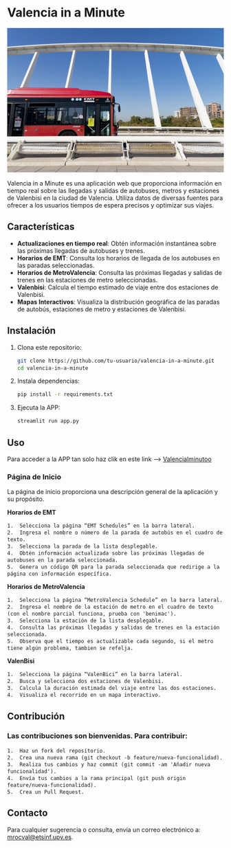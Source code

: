 # Valencia in a Minute

![Valencia in a Minute](Bus_intro.jpeg)

Valencia in a Minute es una aplicación web que proporciona información en tiempo real sobre las llegadas y salidas de autobuses, metros y estaciones de Valenbisi en la ciudad de Valencia. Utiliza datos de diversas fuentes para ofrecer a los usuarios tiempos de espera precisos y optimizar sus viajes.

## Características

- **Actualizaciones en tiempo real**: Obtén información instantánea sobre las próximas llegadas de autobuses y trenes.
- **Horarios de EMT**: Consulta los horarios de llegada de los autobuses en las paradas seleccionadas.
- **Horarios de MetroValencia**: Consulta las próximas llegadas y salidas de trenes en las estaciones de metro seleccionadas.
- **Valenbisi**: Calcula el tiempo estimado de viaje entre dos estaciones de Valenbisi.
- **Mapas Interactivos**: Visualiza la distribución geográfica de las paradas de autobús, estaciones de metro y estaciones de Valenbisi.

## Instalación

1. Clona este repositorio:

   ```bash
   git clone https://github.com/tu-usuario/valencia-in-a-minute.git
   cd valencia-in-a-minute

2. Instala dependencias:

   ```bash
   pip install -r requirements.txt

3. Ejecuta la APP:

   ```bash
   streamlit run app.py

## Uso

Para acceder a la APP tan solo haz clik en este link --> [Valencialminutoo](https://valencialminutoo.streamlit.app)

### Página de Inicio

La página de inicio proporciona una descripción general de la aplicación y su propósito.

**Horarios de EMT**

	1.	Selecciona la página “EMT Schedules” en la barra lateral.
	2.	Ingresa el nombre o número de la parada de autobús en el cuadro de texto.
	3.	Selecciona la parada de la lista desplegable.
	4.	Obtén información actualizada sobre las próximas llegadas de autobuses en la parada seleccionada.
	5.	Genera un código QR para la parada seleccionada que redirige a la página con información específica.

**Horarios de MetroValencia**

	1.	Selecciona la página “MetroValencia Schedule” en la barra lateral.
	2.	Ingresa el nombre de la estación de metro en el cuadro de texto (con el nombre parcial funciona, prueba con 'benimac').
	3.	Selecciona la estación de la lista desplegable.
	4.	Consulta las próximas llegadas y salidas de trenes en la estación seleccionada.
	5.	Observa que el tiempo es actualizable cada segundo, si el metro tiene algún problema, tambien se refelja.

**ValenBisi**

	1.	Selecciona la página “ValenBici” en la barra lateral.
	2.	Busca y selecciona dos estaciones de Valenbisi.
	3.	Calcula la duración estimada del viaje entre las dos estaciones.
	4.	Visualiza el recorrido en un mapa interactivo.

## Contribución

### Las contribuciones son bienvenidas. Para contribuir:

	1.	Haz un fork del repositorio.
	2.	Crea una nueva rama (git checkout -b feature/nueva-funcionalidad).
	3.	Realiza tus cambios y haz commit (git commit -am 'Añadir nueva funcionalidad').
	4.	Envía tus cambios a la rama principal (git push origin feature/nueva-funcionalidad).
	5.	Crea un Pull Request.

## Contacto

Para cualquier sugerencia o consulta, envía un correo electrónico a: mrocval@etsinf.upv.es.
